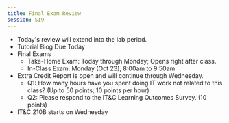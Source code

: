 ```yaml
---
title: Final Exam Review
session: S19
---
```

* Today's review will extend into the lab period.
* Tutorial Blog Due Today
* Final Exams
    * Take-Home Exam: Today through Monday; Opens right after class.
    * In-Class Exam: Monday (Oct 23), 8:00am to 9:50am
* Extra Credit Report is open and will continue through Wednesday.
    * Q1: How many hours have you spent doing IT work not related to this class? (Up to 50 points; 10 points per hour)
    * Q2: Please respond to the IT&C Learning Outcomes Survey. (10 points)
* IT&C 210B starts on Wednesday
